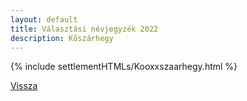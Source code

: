 ```yaml
---
layout: default
title: Választási névjegyzék 2022
description: Kőszárhegy
---
```


{% include settlementHTMLs/Kooxxszaarhegy.html %}

[Vissza](./)
